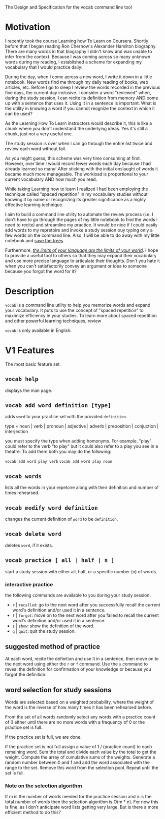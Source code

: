 The Design and Specification for the vocab command line tool

# Motivation
I recently took the course Learning how To Learn on Coursera. Shortly before
that I began reading Ron Chernow's Alexander Hamilton biography. There are many
words in that biography I didn't know and was unable to infer from the context.
Because I was coming across so many unknown words during my reading, I
established a scheme for expanding my vocabulary that I would practice daily:

During the day, when I come across a new word, I write it down
in a little notebook. New words find me through my daily reading of books, web
articles, etc. Before I go to sleep I review the words recorded in the previous
five days, the current day inclusive. I consider a word "reviewed" when, during the study session, I can
recite its definition from memory AND come up with a sentence that uses it.
Using it in a sentence is important. What is the utility in knowing a word if
you cannot reognize the context in which it can be used?

As the Learning How To Learn instructors would describe it, this is like a chunk
where you don't understand the underlying ideas. Yes it's still a chunk, just
not a very useful one.

The study session is over when I can go through the entire list twice and review
each word without fail.

As you might guess, this scheme was very time consuming at first. However, over
time I would record fewer words each day because I had already learned so many!
After sticking with the initial onslaught of words it became much more
manageable. The workload is proportional to your current vocabulary AND how much
you read.

While taking Learning how to learn I realized I had been employing the technique
called "spaced repetition" in my vocabulary studies without knowing it by name
or recognizing its greater significance as a highly effective learning technique.

I aim to build a command line utility to automate the review process (i.e. I
don't have to go through the pages of my little notebook to find the words I
need to recite) and streamline my practice. It would be nice if I could easily
add words to my repretoire and invoke a study session buy typing only a few
words on the command line. Also, I will be able to do away with my little
notebook and [save the
trees](https://twosidesna.org/US/going-paperless-does-not-save-trees/).

Furthermore, [_the limits of your language are the limits of your
world_](https://oregonstate.edu/instruct/phl201/modules/Philosophers/Wittgenstein/wittgenstein.html).
I hope to provide a useful tool to others so that they may expand their
vocabulary and use more precise language to articulate their thoughts. Don't you
hate it when you can't satisfactorily convey an argument or idea to someone
because you forgot the word for it?

# Description
`vocab` is a command line utility to help you memorize words and expand your
vocabulary. It puts to use the concept of "spaced repetition" to maximize
efficiency in your studies. To learn more about spaced repetition and other
powerful learning techniques, review 

`vocab` is only available in English.

# V1 Features
The most basic feature set.

## `vocab help`
displays the man page.

## `vocab add word definition [type]`
adds `word` to your practice set with the provided `definition`.

type = noun | verb | pronoun | adjective | adverb | preposition | conjuction | interjection

you must specify the type when adding homonyms. For example, "play" could refer
to the verb "to play" but it could also refer to a play you see in a theatre. To
add them both you may do the following:

`vocab add word play verb`
`vocab add word play noun`

## `vocab words`
lists all the words in your repetoire along with their definition and number of
times rehearsed.

## `vocab modify word definition`
changes the current definition of `word` to be `definition`.

## `vocab delete word`
deletes `word`, if it exists.

## `vocab practice [ all | half | n ]`
start a study session with either all, half, or a specific number (n) of words.

### interactive practice
the following commands are available to you during your study session:

- `r` | `recalled`: go to the next word after you successfully recall the current word's definition and/or used it in a sentence.
- `f` | `forgot`: move on to the next word after you failed to recall the current word's definition and/or used it in a sentence.
- `s` | `show`: show the definition of the word.
- `q` | `quit`: quit the study session.

## suggested method of practice
At each word, recite the definition and use it in a sentence, then move on to
the next word using either the `r` or `f` command. Use the `s` command to reveal the
definition for confirmation of your knowledge or because you forgot the
definition.

## word selection for study sessions
Words are selected based on a weighted probability, where the weight of the word
is the inverse of how many times it has been rehearsed before.

From the set of all words randomly select any words with a practice count of 0 either until there are no more
words with a frequency of 0 or the practice set is full.

If the practice set is full, we are done.

If the practice set is not full assign a value of 1 / (practice count) to each
remaining word. Sum the total and divide each value by the total to get the weight.
Compute the array of cumulative sums of the weights. Generate a random number
between 0 and 1 and add the word associated with the range to the set. Remove
this word from the selection pool. Repeat until the set is full.

### Note on the selection algorithm
If m is the number of words needed for the practice session and n is the total
number of words then the selection algorithm is O(m * n). For now this is fine,
as I don't anticipate word lists getting very large. But is there a more
efficient method to do this?
